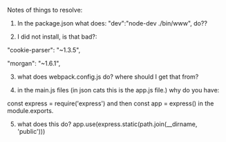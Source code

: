 Notes of things to resolve:

1) In the package.json what does:  "dev":"node-dev ./bin/www", do??

2) I did not install, is that bad?:

"cookie-parser": "~1.3.5",

"morgan": "~1.6.1",

3) what does webpack.config.js do? where should I get that from?

4) in the main.js files (in json cats this is the app.js file.)
why do you have:

const express = require('express') and then
const app = express() in the module.exports.

5) what does this do? app.use(express.static(path.join(__dirname, 'public')))
